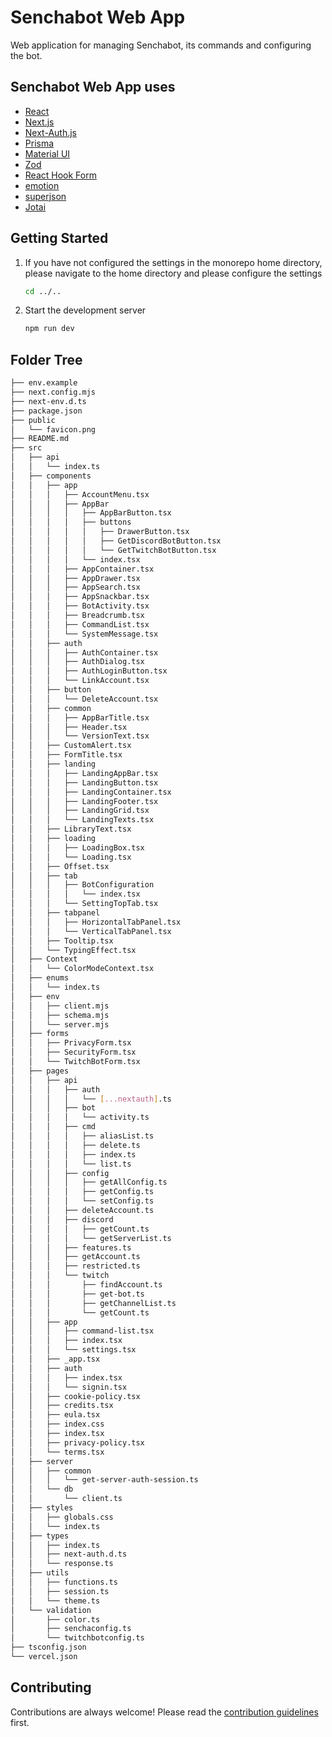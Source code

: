 # Senchabot Web App

Web application for managing Senchabot, its commands and configuring the bot.

## Senchabot Web App uses

- [React](https://react.dev/)
- [Next.js](https://nextjs.org)
- [Next-Auth.js](https://next-auth.js.org)
- [Prisma](https://prisma.io)
- [Material UI](https://mui.com)
- [Zod](https://zod.dev)
- [React Hook Form](https://react-hook-form.com/)
- [emotion](https://emotion.sh/)
- [superjson](https://github.com/blitz-js/superjson)
- [Jotai](https://jotai.org/)

## Getting Started

1. If you have not configured the settings in the monorepo home directory, please navigate to the home directory and please configure the settings

   ```sh
   cd ../..
   ```

2. Start the development server

   ```sh
   npm run dev
   ```

## Folder Tree

```bash
├── env.example
├── next.config.mjs
├── next-env.d.ts
├── package.json
├── public
│   └── favicon.png
├── README.md
├── src
│   ├── api
│   │   └── index.ts
│   ├── components
│   │   ├── app
│   │   │   ├── AccountMenu.tsx
│   │   │   ├── AppBar
│   │   │   │   ├── AppBarButton.tsx
│   │   │   │   ├── buttons
│   │   │   │   │   ├── DrawerButton.tsx
│   │   │   │   │   ├── GetDiscordBotButton.tsx
│   │   │   │   │   └── GetTwitchBotButton.tsx
│   │   │   │   └── index.tsx
│   │   │   ├── AppContainer.tsx
│   │   │   ├── AppDrawer.tsx
│   │   │   ├── AppSearch.tsx
│   │   │   ├── AppSnackbar.tsx
│   │   │   ├── BotActivity.tsx
│   │   │   ├── Breadcrumb.tsx
│   │   │   ├── CommandList.tsx
│   │   │   └── SystemMessage.tsx
│   │   ├── auth
│   │   │   ├── AuthContainer.tsx
│   │   │   ├── AuthDialog.tsx
│   │   │   ├── AuthLoginButton.tsx
│   │   │   └── LinkAccount.tsx
│   │   ├── button
│   │   │   └── DeleteAccount.tsx
│   │   ├── common
│   │   │   ├── AppBarTitle.tsx
│   │   │   ├── Header.tsx
│   │   │   └── VersionText.tsx
│   │   ├── CustomAlert.tsx
│   │   ├── FormTitle.tsx
│   │   ├── landing
│   │   │   ├── LandingAppBar.tsx
│   │   │   ├── LandingButton.tsx
│   │   │   ├── LandingContainer.tsx
│   │   │   ├── LandingFooter.tsx
│   │   │   ├── LandingGrid.tsx
│   │   │   └── LandingTexts.tsx
│   │   ├── LibraryText.tsx
│   │   ├── loading
│   │   │   ├── LoadingBox.tsx
│   │   │   └── Loading.tsx
│   │   ├── Offset.tsx
│   │   ├── tab
│   │   │   ├── BotConfiguration
│   │   │   │   └── index.tsx
│   │   │   └── SettingTopTab.tsx
│   │   ├── tabpanel
│   │   │   ├── HorizontalTabPanel.tsx
│   │   │   └── VerticalTabPanel.tsx
│   │   ├── Tooltip.tsx
│   │   └── TypingEffect.tsx
│   ├── Context
│   │   └── ColorModeContext.tsx
│   ├── enums
│   │   └── index.ts
│   ├── env
│   │   ├── client.mjs
│   │   ├── schema.mjs
│   │   └── server.mjs
│   ├── forms
│   │   ├── PrivacyForm.tsx
│   │   ├── SecurityForm.tsx
│   │   └── TwitchBotForm.tsx
│   ├── pages
│   │   ├── api
│   │   │   ├── auth
│   │   │   │   └── [...nextauth].ts
│   │   │   ├── bot
│   │   │   │   └── activity.ts
│   │   │   ├── cmd
│   │   │   │   ├── aliasList.ts
│   │   │   │   ├── delete.ts
│   │   │   │   ├── index.ts
│   │   │   │   └── list.ts
│   │   │   ├── config
│   │   │   │   ├── getAllConfig.ts
│   │   │   │   ├── getConfig.ts
│   │   │   │   └── setConfig.ts
│   │   │   ├── deleteAccount.ts
│   │   │   ├── discord
│   │   │   │   ├── getCount.ts
│   │   │   │   └── getServerList.ts
│   │   │   ├── features.ts
│   │   │   ├── getAccount.ts
│   │   │   ├── restricted.ts
│   │   │   └── twitch
│   │   │       ├── findAccount.ts
│   │   │       ├── get-bot.ts
│   │   │       ├── getChannelList.ts
│   │   │       └── getCount.ts
│   │   ├── app
│   │   │   ├── command-list.tsx
│   │   │   ├── index.tsx
│   │   │   └── settings.tsx
│   │   ├── _app.tsx
│   │   ├── auth
│   │   │   ├── index.tsx
│   │   │   └── signin.tsx
│   │   ├── cookie-policy.tsx
│   │   ├── credits.tsx
│   │   ├── eula.tsx
│   │   ├── index.css
│   │   ├── index.tsx
│   │   ├── privacy-policy.tsx
│   │   └── terms.tsx
│   ├── server
│   │   ├── common
│   │   │   └── get-server-auth-session.ts
│   │   └── db
│   │       └── client.ts
│   ├── styles
│   │   ├── globals.css
│   │   └── index.ts
│   ├── types
│   │   ├── index.ts
│   │   ├── next-auth.d.ts
│   │   └── response.ts
│   ├── utils
│   │   ├── functions.ts
│   │   ├── session.ts
│   │   └── theme.ts
│   └── validation
│       ├── color.ts
│       ├── senchaconfig.ts
│       └── twitchbotconfig.ts
├── tsconfig.json
└── vercel.json
```

## Contributing

Contributions are always welcome! Please read the [contribution guidelines](../../CONTRIBUTING.md) first.
